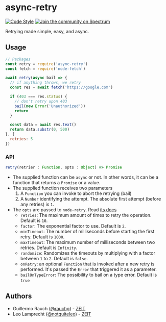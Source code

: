 # async-retry

[![Code Style](https://badgen.net/badge/code%20style/airbnb/fd5c63)](https://github.com/airbnb/javascript)
[![Join the community on Spectrum](https://withspectrum.github.io/badge/badge.svg)](https://spectrum.chat/zeit)

Retrying made simple, easy, and async.

## Usage

```js
// Packages
const retry = require('async-retry')
const fetch = require('node-fetch')

await retry(async bail => {
  // if anything throws, we retry
  const res = await fetch('https://google.com')

  if (403 === res.status) {
    // don't retry upon 403
    bail(new Error('Unauthorized'))
    return
  }

  const data = await res.text()
  return data.substr(0, 500)
}, {
  retries: 5
})
```

### API

```js
retry(retrier : Function, opts : Object) => Promise
```

- The supplied function can be `async` or not. In other words, it can be a function that returns a `Promise` or a value.
- The supplied function receives two parameters
  1. A `Function` you can invoke to abort the retrying (bail)
  2. A `Number` identifying the attempt. The absolute first attempt (before any retries) is `1`.
- The `opts` are passed to `node-retry`. Read [its docs](https://github.com/tim-kos/node-retry)
  * `retries`: The maximum amount of times to retry the operation. Default is `10`.
  * `factor`: The exponential factor to use. Default is `2`.
  * `minTimeout`: The number of milliseconds before starting the first retry. Default is `1000`.
  * `maxTimeout`: The maximum number of milliseconds between two retries. Default is `Infinity`.
  * `randomize`: Randomizes the timeouts by multiplying with a factor between `1` to `2`. Default is `false`.
  * `onRetry`: an optional `Function` that is invoked after a new retry is performed. It's passed the `Error` that triggered it as a parameter.
  * `bailOnTypeError`: The possibility to bail on a type error. Default is `true`

## Authors

- Guillermo Rauch ([@rauchg](https://twitter.com/rauchg)) - [ZEIT](https://zeit.co)
- Leo Lamprecht ([@notquiteleo](https://twitter.com/notquiteleo)) - [ZEIT](https://zeit.co)
